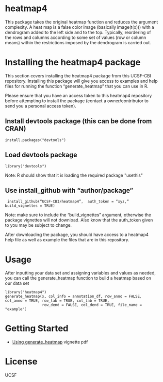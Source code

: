 # heatmap4
This package takes the original heatmap function and reduces the argument complexity.
A heat map is a false color image (basically image(t(x))) with a dendrogram added to the left side and to the top. Typically, reordering of the rows and columns according to some set of values (row or column means) within the restrictions imposed by the dendrogram is carried out.
# Installing the heatmap4 package
This section covers installing the heatmap4 package from this UCSF-CBI repository. Installing this package will give you access to examples and help files for running the function “generate_heatmap” that you can use in R.

Please ensure that you have an access token to this heatmap4 repository before attempting to install the package (contact a owner/contributor to send you a personal access token). 

## Install devtools package (this can be done from CRAN)
```{r}
install.packages("devtools")
```

## Load devtools package 
```{r}
library("devtools")
```
Note: R should show that it is loading the required package "usethis"


## Use install_github with “author/package”
```{r}
 install_github(“UCSF-CBI/heatmap4”,  auth_token = “xyz,” build_vignettes = TRUE)
```
Note: make sure to include the “build_vignettes” argument, otherwise the package vignettes will not download. Also know that the auth_token given to you may be subject to change.

After downloading the package, you should have access to a heatmap4 help file as well as example the files that are in this repository. 

# Usage
After inputting your data set and assigning variables and values as needed, you can call the generate_heatmap function to build a heatmap based on our data set 

```{r}
library("heatmap4")
generate_heatmap(x, col_info = annotation_df, row_anno = FALSE, col_anno = TRUE, row_lab = TRUE, col_lab = TRUE,
                 row_dend = FALSE, col_dend = TRUE, file_name = "example")

```

# Getting Started
* [Using generate_heatmap](https://github.com/UCSF-CBI/heatmap4/blob/master/heatmap4%20Vignette.pdf) vignette pdf


# License
UCSF


